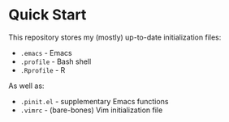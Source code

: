 Quick Start
===============================================================================
This repository stores my (mostly) up-to-date initialization files:

* `.emacs` - Emacs
* `.profile` - Bash shell
* `.Rprofile` - R

As well as:

* `.pinit.el` - supplementary Emacs functions
* `.vimrc` - (bare-bones) Vim initialization file




